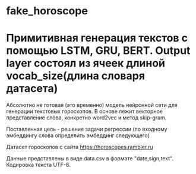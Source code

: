 # fake_horoscope
# Примитивная генерация текстов с помощью LSTM, GRU, BERT. Output layer состоял из ячеек длиной vocab_size(длина словаря датасета)

Абсолютно не готовая (это временно) модель нейронной сети для генерации текстовых гороскопов. 
В основе лежит векторное представление слова, конкретно word2vec и метод skip-gram. 

Поставленная цель - решение задачи регрессии (по входному эмбеддингу слова определить эмбеддинг следующего)

Датасет гороскопов с сайта https://horoscopes.rambler.ru

Данные представлены в виде data.csv в формате "date,sign,text". Кодировка текста UTF-8.
